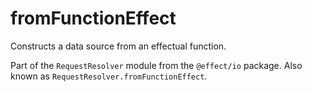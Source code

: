 # fromFunctionEffect

Constructs a data source from an effectual function.

Part of the `RequestResolver` module from the `@effect/io` package. Also known as `RequestResolver.fromFunctionEffect`.
